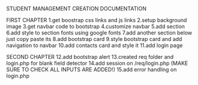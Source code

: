 STUDENT MANAGEMENT CREATION DOCUMENTATION

FIRST CHAPTER 
1.get boostrap css links and js links
2.setup background image
3.get navbar code to bootstrap
4.customize navbar
5.add section 
6.add style to section fonts using google fonts
7.add another section below just copy paste its
8.add bootstrap card
9.style bootstrap card and add navigation to navbar
10.add contacts card and style it 
11.add login page

SECOND CHAPTER
12.add bootstrap alert
13.created req folder and login.php for blank field detector
14.add session on /req/login.php (MAKE SURE TO CHECK ALL INPUTS ARE ADDED!)
15.add error handling on login.php